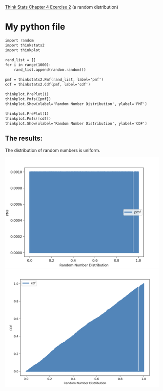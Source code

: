 [Think Stats Chapter 4 Exercise 2](http://greenteapress.com/thinkstats2/html/thinkstats2005.html#toc41) (a random distribution)

# My python file
```
import random
import thinkstats2
import thinkplot

rand_list = []
for i in range(1000):
    rand_list.append(random.random())

pmf = thinkstats2.Pmf(rand_list, label='pmf')
cdf = thinkstats2.Cdf(pmf, label='cdf')

thinkplot.PrePlot(1)
thinkplot.Pmfs([pmf])
thinkplot.Show(xlabel='Random Number Distribution', ylabel='PMF')

thinkplot.PrePlot(1)
thinkplot.Pmfs([cdf])
thinkplot.Show(xlabel='Random Number Distribution', ylabel='CDF')
```

## The results:

The distribution of random numbers is uniform.

![PMF](ex4_2_pdf.png)
![CDF](ex4_2_cdf.png)
